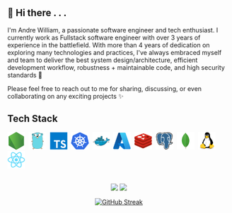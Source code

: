 ## 👋 Hi there . . .

I'm Andre William, a passionate software engineer and tech enthusiast. I currently work as Fullstack software engineer with over 3 years of experience in the battlefield. With more than 4 years of dedication on exploring many technologies and practices, I've always embraced myself and team to deliver the best system design/architecture, efficient development workflow, robustness + maintainable code, and high security standards 🚀

Please feel free to reach out to me for sharing, discussing, or even collaborating on any exciting projects ✨

## Tech Stack
<div>
  <img src="https://github.com/devicons/devicon/blob/master/icons/nodejs/nodejs-original.svg" title="Node" alt="Node" width="40" height="40"/>&nbsp;
  <img src="https://github.com/devicons/devicon/blob/master/icons/go/go-original.svg" title="Go" alt="Go" width="40" height="40"/>&nbsp;
  <img src="https://github.com/devicons/devicon/blob/master/icons/typescript/typescript-original.svg" title="Typescript" alt="Typescript" width="40" height="40"/>&nbsp;
  <img src="https://github.com/devicons/devicon/blob/master/icons/kubernetes/kubernetes-original.svg" title="Kubernetes" alt="Kubernetes" width="40" height="40"/>&nbsp;
  <img src="https://github.com/devicons/devicon/blob/master/icons/docker/docker-original.svg" title="Docker" alt="Docker" width="40" height="40"/>&nbsp;
  <img src="https://github.com/devicons/devicon/blob/master/icons/azure/azure-original.svg" title="Azure" alt="Azure" width="40" height="40"/>&nbsp;
  <img src="https://github.com/devicons/devicon/blob/master/icons/redis/redis-original.svg" title="Redis" alt="Redis" width="40" height="40"/>&nbsp;
  <img src="https://github.com/devicons/devicon/blob/master/icons/postgresql/postgresql-original.svg" title="Postgre" alt="Postgre" width="40" height="40"/>&nbsp;
  <img src="https://github.com/devicons/devicon/blob/master/icons/mongodb/mongodb-original.svg" title="Mongo" alt="Mongo" width="40" height="40"/>&nbsp;
  <img src="https://github.com/devicons/devicon/blob/master/icons/linux/linux-original.svg" title="Linux" alt="Linux" width="40" height="40"/>&nbsp;
  <img src="https://github.com/devicons/devicon/blob/master/icons/react/react-original.svg" title="React" alt="React" width="40" height="40"/>&nbsp;
</div>

<br/>

<p align="center">
    <img height="180em" src="https://github-readme-stats-eight-theta.vercel.app/api?username=andreeewill&show_icons=true&theme=nightowl&include_all_commits=true&count_private=true"/>
    <img height="180em" src="https://github-readme-stats-eight-theta.vercel.app/api/top-langs/?username=andreeewill&layout=compact&langs_count=8&theme=nightowl"/>
</p>

<p align="center">
  <a href="https://github.com/andreewill">
    <img src="http://github-readme-streak-stats.herokuapp.com?user=andreeewill&theme=material-palenight&date_format=j%20M%5B%20Y%5D&hide_longest_streak=true" alt="GitHub Streak" />
  </a>
</p>






